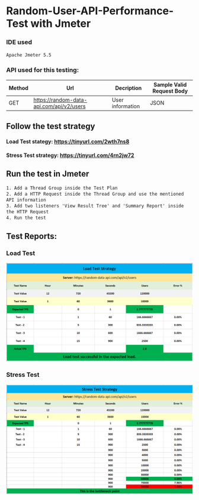 # Random-User-API-Performance-Test with Jmeter
### IDE used
    Apache Jmeter 5.5
### API  used for this testing:

|Method|   Url	 | Decription	|Sample Valid Request Body|
|------|---------|--------------|-------------------------|
| GET  |https://random-data-api.com/api/v2/users |User information |  JSON|

## Follow the test strategy
#### Load Test stategy: https://tinyurl.com/2wth7ns8

#### Stress Test strategy: https://tinyurl.com/4rn2jw72

## Run the test in Jmeter
    1. Add a Thread Group inside the Test Plan
    2. Add a HTTP Request inside the Thread Group and use the mentioned API information
    3. Add two listeners 'View Result Tree' and 'Summary Report' inside the HTTP Request
    4. Run the test

## Test Reports:
### Load Test
![TPS_Breakdown](https://github.com/Foysal061/Random-User-API-Performance-Test/blob/main/TPS_Breakdown.png)

### Stress Test
![Bottleneck_Point](https://github.com/Foysal061/Random-User-API-Performance-Test/blob/main/Bottleneck_Point.png)
